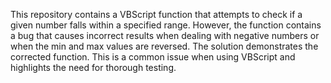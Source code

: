 This repository contains a VBScript function that attempts to check if a given number falls within a specified range.  However, the function contains a bug that causes incorrect results when dealing with negative numbers or when the min and max values are reversed. The solution demonstrates the corrected function.  This is a common issue when using VBScript and highlights the need for thorough testing.